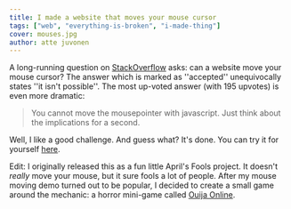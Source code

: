 ```yaml
---
title: I made a website that moves your mouse cursor
tags: ["web", "everything-is-broken", "i-made-thing"]
cover: mouses.jpg
author: atte juvonen
---
```


<re-img
    src="mouses.jpg"
    title="Photo by Antonio Manaligod on Unsplash"
    href="https://unsplash.com/photos/T_2UFB_xwzw"
    >
</re-img>

A long-running question on <a href="https://stackoverflow.com/questions/4752501/move-the-mouse-pointer-to-a-specific-position" target="_blank">StackOverflow</a>
asks: can a website move your mouse cursor? The answer which is marked as ''accepted'' unequivocally states ''it isn't possible''. The most up-voted answer (with 195 upvotes) is even more dramatic:

> You cannot move the mousepointer with javascript. Just think about the implications for a second.

Well, I like a good challenge. And guess what? It's done. You can try it for yourself <a href="/mouse/" target="_blank">here</a>.

Edit: I originally released this as a fun little April's Fools project. It doesn't _really_ move your mouse, but it sure fools a lot of people. After my mouse moving demo turned out to be popular, I decided to create a small game around the mechanic: a horror mini-game called <a href="https://ouija.attejuvonen.fi" target="_blank">Ouija Online</a>.
